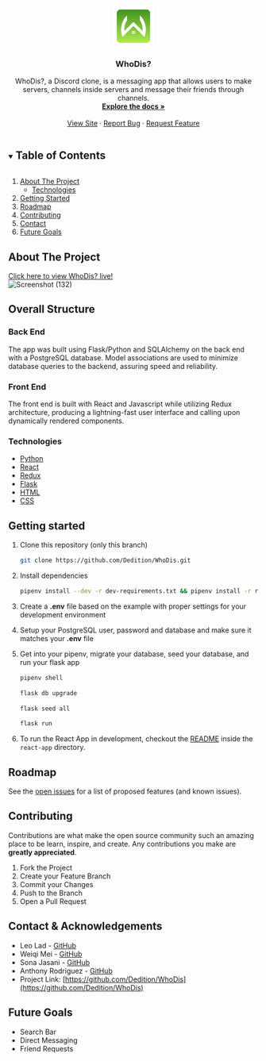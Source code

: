 <p align="center">
  <a href="https://github.com/Dedition/WhoDis">
    <img src="./react-app/src/images/WhoDisLogo.png" alt="Logo" width="80" height="80" style="background-color:white">
  </a>

  <h3 align="center">WhoDis?</h3>

  <p align="center">
   WhoDis?, a Discord clone, is a messaging app that allows users to make servers, channels inside servers and message their friends through channels.
    <br />
    <a href="https://github.com/Dedition/WhoDis"><strong>Explore the docs »</strong></a>
    <br />
    <br />
    <a href="https://github.com/Dedition/WhoDis">View Site</a>
    ·
    <a href="https://github.com/Dedition/WhoDis/issues">Report Bug</a>
    ·
    <a href="https://github.com/Dedition/WhoDis/issues">Request Feature</a>
  </p>
</p>


<details open="open">
  <summary><h2 style="display: inline-block">Table of Contents</h2></summary>
  <ol>
    <li>
      <a href="#about-the-project">About The Project</a>
      <ul>
        <li><a href="technologies">Technologies</a></li>
      </ul>
    </li>
    <li><a href="#getting-started">Getting Started</a></li>
    <li><a href="#roadmap">Roadmap</a></li>
    <li><a href="#contributing">Contributing</a></li>
    <li><a href="#contact">Contact</a></li>
    <li><a href="#future-goals">Future Goals</a></li>
  </ol>
</details>


## About The Project


[Click here to view WhoDis? live!](https://whodis-app.herokuapp.com/)
<br>
![Screenshot (132)](https://user-images.githubusercontent.com/99559369/177391574-9ce8a9db-ba9e-412f-a358-0879926b882d.png)
</br>



## Overall Structure

### Back End

The app was built using Flask/Python and SQLAlchemy on the back end with a PostgreSQL database.
Model associations are used to minimize database queries to the backend, assuring speed and reliability.

### Front End

The front end is built with React and Javascript while utilizing Redux architecture, producing a lightning-fast user interface and calling upon dynamically rendered components.


### Technologies

- [Python](https://www.python.org/)
- [React](https://reactjs.org/)
- [Redux](https://redux.js.org/)
- [Flask](https://flask.palletsprojects.com/en/2.1.x/)
- [HTML](https://html.com/)
- [CSS](http://www.css3.info/)



## Getting started
1. Clone this repository (only this branch)

   ```bash
   git clone https://github.com/Dedition/WhoDis.git
   ```

2. Install dependencies

      ```bash
      pipenv install --dev -r dev-requirements.txt && pipenv install -r requirements.txt
      ```

3. Create a **.env** file based on the example with proper settings for your
   development environment
4. Setup your PostgreSQL user, password and database and make sure it matches your **.env** file

5. Get into your pipenv, migrate your database, seed your database, and run your flask app

   ```bash
   pipenv shell
   ```

   ```bash
   flask db upgrade
   ```

   ```bash
   flask seed all
   ```

   ```bash
   flask run
   ```

6. To run the React App in development, checkout the [README](./react-app/README.md) inside the `react-app` directory.



## Roadmap
See the [open issues](https://github.com/Dedition/WhoDis/issues) for a list of proposed features (and known issues).


## Contributing

Contributions are what make the open source community such an amazing place to be learn, inspire, and create. Any contributions you make are **greatly appreciated**.
1. Fork the Project
2. Create your Feature Branch
3. Commit your Changes 
4. Push to the Branch 
5. Open a Pull Request


## Contact & Acknowledgements

- Leo Lad - [GitHub](https://github.com/Dedition)
- Weiqi Mei - [GitHub](https://github.com/weiqimei)
- Sona Jasani - [GitHub](https://github.com/sonajasani)
- Anthony Rodriguez - [GitHub](https://github.com/AnthonyRo1)
- Project Link: [https://github.com/Dedition/WhoDis](https://github.com/Dedition/WhoDis)



## Future Goals
- Search Bar
- Direct Messaging
- Friend Requests
